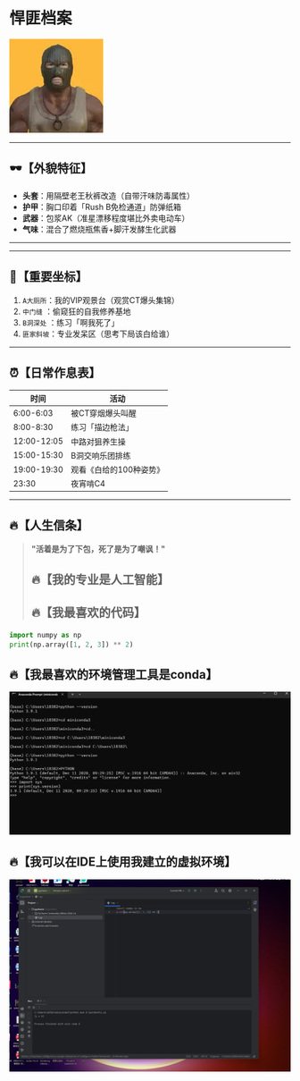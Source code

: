 # 悍匪档案   
![](https://github.com/jerryyxy/zxd/blob/main/%E4%B8%8B%E8%BD%BD.jpg)

---

## 🕶️【外貌特征】  
- **头套**：用隔壁老王秋裤改造（自带汗味防毒属性）  
- **护甲**：胸口印着「Rush B免检通道」防弹纸箱  
- **武器**：包浆AK（准星漂移程度堪比外卖电动车）  
- **气味**：混合了燃烧瓶焦香+脚汗发酵生化武器  

---


---

## 🎯【重要坐标】  
1. `A大厕所`：我的VIP观景台（观赏CT爆头集锦）  
2. `中门缝`  ：偷窥狂的自我修养基地  
3. `B洞深处` ：练习「啊我死了」 
4. `匪家斜坡`：专业发呆区（思考下局该白给谁）  

---

## ⏰【日常作息表】  
| 时间           | 活动                    |
|----------------|-------------------------|
| 6:00-6:03      | 被CT穿烟爆头叫醒        | 
| 8:00-8:30      | 练习「描边枪法」        | 
| 12:00-12:05    | 中路对狙养生操          |
| 15:00-15:30    | B洞交响乐团排练         | 
| 19:00-19:30    | 观看《白给的100种姿势》 |
| 23:30          | 夜宵啃C4                | 

---

## 🔥【人生信条】  
> **"活着是为了下包，死了是为了嘲讽！"**     
> ## 🔥【我的专业是人工智能】
> ## 🔥【我最喜欢的代码】
```python
import numpy as np
print(np.array([1, 2, 3]) ** 2)
```

## 🔥【我最喜欢的环境管理工具是conda】
![](https://github.com/jerryyxy/zxd/blob/main/%E5%B1%8F%E5%B9%95%E6%88%AA%E5%9B%BE%202025-03-09%20190154.png)
## 🔥【我可以在IDE上使用我建立的虚拟环境】
![](https://github.com/jerryyxy/zxd/blob/main/%E5%B1%8F%E5%B9%95%E6%88%AA%E5%9B%BE%202025-03-09%20215404.png)




